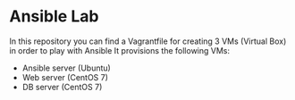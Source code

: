 # Ansible Lab
In this repository you can find a Vagrantfile for creating 3 VMs (Virtual Box) in order to play with Ansible
It provisions the following VMs:
* Ansible server (Ubuntu)
* Web server (CentOS 7)
* DB server (CentOS 7)
